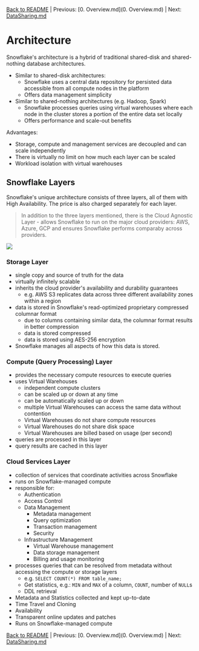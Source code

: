 [Back to README](../README.md) | Previous: [0. Overview.md](0. Overview.md) | Next: [DataSharing.md](DataSharing.md)

# Architecture #

Snowflake's architecture is a hybrid of traditional shared-disk and shared-nothing database architectures.
* Similar to shared-disk architectures:
  * Snowflake uses a central data repository for persisted data accessible from all compute nodes in the platform
  * Offers data management simplicity
* Similar to shared-nothing architectures (e.g. Hadoop, Spark)
  * Snowflake processes queries using virtual warehouses where each node in the cluster stores a portion of the entire data set locally
  * Offers performance and scale-out benefits

Advantages:
* Storage, compute and management services are decoupled and can scale independently
* There is virtually no limit on how much each layer can be scaled
* Workload isolation with virtual warehouses

## Snowflake Layers ##
Snowflake's unique architecture consists of three layers, all of them with High Availability. The price is also charged separately for each layer.

> In addition to the three layers mentioned, there is the Cloud Agnostic Layer - allows Snowflake to run on the major cloud providers: AWS, Azure, GCP and ensures Snowflake performs comparaby across providers.

![](../images/SnowflakeLayers.png)

### Storage Layer ###
* single copy and source of truth for the data
* virtually infinitely scalable
* inherits the cloud provider's availability and durability guarantees
  * e.g. AWS S3 replicates data across three different availability zones within a region
* data is stored in Snowflake's read-optimized proprietary compressed columnar format
  * due to columns containing similar data, the columnar format results in better compression
  * data is stored compressed
  * data is stored using AES-256 encryption
* Snowflake manages all aspects of how this data is stored.

### Compute (Query Processing) Layer ###
* provides the necessary compute resources to execute queries
* uses Virtual Warehouses
  * independent compute clusters
  * can be scaled up or down at any time
  * can be automatically scaled up or down
  * multiple Virtual Warehouses can access the same data without contention
  * Virtual Warehouses do not share compute resources
  * Virtual Warehouses do not share disk space
  * Virtual Warehouses are billed based on usage (per second)
* queries are processed in this layer
* query results are cached in this layer

### Cloud Services Layer ###
* collection of services that coordinate activities across Snowflake
* runs on Snowflake-managed compute
* responsible for:
  * Authentication
  * Access Control
  * Data Management
    * Metadata management
    * Query optimization
    * Transaction management
    * Security
  * Infrastructure Management
    * Virtual Warehouse management
    * Data storage management
    * Billing and usage monitoring
* processes queries that can be resolved from metadata without accessing the compute or storage layers
  * e.g. `SELECT COUNT(*) FROM table_name;`
  * Get statistics, e.g.: `MIN` and `MAX` of a column, `COUNT`, number of `NULL`s
  * DDL retrieval
* Metadata and Statistics collected and kept up-to-date
* Time Travel and Cloning
* Availability
* Transparent online updates and patches
* Runs on Snowflake-managed compute


[Back to README](../README.md) | Previous: [0. Overview.md](0. Overview.md) | Next: [DataSharing.md](DataSharing.md)

